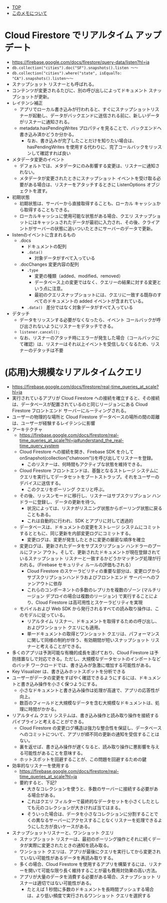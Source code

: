 - [TOP](./README.md)
- [このメモについて](../README.md)

# Cloud Firestore でリアルタイム アップデート
* https://firebase.google.com/docs/firestore/query-data/listen?hl=ja
* `db.collection("cities").doc("SF").snapshots().listen 〜〜`
* `db.collection("cities").where("state", isEqualTo: "CA").snapshots().listen〜〜`
* スナップショット リスナーとも呼ばれる。
* コンテンツが変更されるたびに、別の呼び出しによってドキュメント スナップショットが更新。
* レイテンシ補正
    * アプリでローカル書き込みが行われると、すぐにスナップショットリスナーが起動し、データがバックエンドに送信される前に、新しいデータがリスナーに通知される。
    * metadata.hasPendingWrites プロパティを見ることで、バックエンドへ書き込み済かどうか分かる。
        * なお、書き込みが完了したことだけを知りたい場合は、hasPendingWrites を使用する代わりに、完了コールバックをリッスンして確認すれば良い
* メタデータ変更のイベント
    * デフォルトでは、メタデータにのみ影響する変更は、リスナーに通知されない。
    * メタデータが変更されたときにスナップショット イベントを受け取る必要がある場合は、リスナーをアタッチするときに ListenOptions オブジェクトを渡す。
* 初期状態
    * 初期状態は、サーバーから直接取得することも、ローカル キャッシュから取得することもできる。
    * ローカルキャッシュに使用可能な状態がある場合、クエリ スナップショットにはキャッシュされたデータが最初に入力され、その後、クライアントがサーバーの状態に追いついたときにサーバーのデータで更新。
* listenのイベントに含まれるもの
    * .docs 
        * ドキュメントの配列
        * `.data()` 
            * 対象データがすべて入っている
    * .docChanges 変更内容の配列
        * `.type `
            * 変更の種類（added、modified、removed）
            * データベース上の変更ではなく、クエリーの結果に対する変更という点に注意。
            * 最初のクエリスナップショットには、クエリに一致する既存のすべてのドキュメントの added イベントが含まれている。
        * `.data() `
            差分ではなく対象データがすべて入っている
* デタッチ
    * データをリッスンする必要がなくなったら、イベント コールバックが呼び出されないようにリスナーをデタッチできる。
    * `listener.cancel();`
    * なお、リスナーのアタッチ時にエラーが発生した場合（コールバックにて確認）は、リスナーはそれ以上イベントを受信しなくなるため、リスナーのデタッチは不要

# (応用)大規模なリアルタイムクエリ
* https://firebase.google.com/docs/firestore/real-time_queries_at_scale?hl=ja
* 実行されているアプリが Cloud Firestore への接続を確立すると、その接続は、データベースが配置されているのと同じリージョンにある Cloud Firestore フロントエンド サーバーにルーティングされる。
* ユーザーの物理的な場所と Cloud Firestore データベースの場所の間の距離は、ユーザーが経験するレイテンシに影響
* アーキテクチャ
    * https://firebase.google.com/docs/firestore/real-time_queries_at_scale?hl=ja#understand_the_real-time_query_system
    * Cloud Firestore への接続を開き、Firebase SDK を介してonSnapshot(collection("chatroom"))を呼び出してリスナーを登録。
        * このリスナーは、何時間もアクティブな状態を維持できる。
    * Cloud Firestore フロントエンドは、基盤となるストレージ システムにクエリを実行してデータセットをブートストラップ。それをユーザーのデバイスに送信する。
        * このクエリをポーリング クエリと呼ぶ。
    * その後、リッスンモードに移行し、リスナーはサブスクリプション ハンドラーに登録し、データの更新を待つ。
        * 状況によっては、リスナがリスニング状態からポーリング状態に戻ることもある。
        * これは自動的に行われ、SDK とアプリに対して透過的
    * データベースは、ドキュメントの変更をストレージ システムにコミットするとともに、同じ更新を内部変更ログにコミットする。
        * 変更ログは、変更が発生したときに変更の厳密な順序を確立
    * 変更ログは、更新されたデータをサブスクリプション ハンドラーのプールにファン アウト。そして、更新されたドキュメントが現在登録されているスナップショット リスナーと一致するかどうかマッチング処理が行われる。（Firebase セキュリティ ルールの評価もされる）
        * Cloud Firestore のスケーラビリティの重要な部分は、変更ログからサブスクリプションハンドラおよびフロントエンド サーバーへのファンアウトに依存
        * これらのコンポーネントの多数のレプリカを複数のゾーン (マルチリージョン デプロイの場合は複数のリージョン) で実行することにより、Cloud Firestore は高可用性とスケーラビリティを実現
    * モバイルおよび Web SDK から発行されるすべての読み取り操作は、このモデルに従っている。
        * リアルタイム リスナー、ドキュメントを取得するための呼び出し、およびワンショット クエリにも適用。
        * 単一ドキュメントの取得とワンショット クエリは、パフォーマンスに関して同様の制約が伴う、有効期間が短いスナップショット リスナーと考え​​ることができる。
* 多くのアプリは予測可能な有機的成長を遂げており、Cloud Firestore は予防措置なしで対応できる。ただし、大規模なデータセットのインポートなどのバッチ ワークロードでは、書き込みが急激に増加する可能性がある。
* Key Visualizer は、書き込みホットスポットを分析できる
* ユーザーがデータの変更をすばやく確認できるようにするには、ドキュメントと書き込み操作を小さく保つようにする。
    * 小さなドキュメントと書き込み操作は処理が高速で、アプリの応答性が向上。
    * 数百のフィールドと大規模なデータを含む大規模なドキュメントは、処理に時間がかかる。
* リアルタイム クエリ システムは、書き込み操作と読み取り操作を接続するパイプラインと考えることができる。
    * Cloud Firestore の変更ログ構造は強力な整合性を保証し、データベースへのコミットについて、アプリが順不同の更新の通知を受信することはない。
    * 裏を返せば、書き込み操作が遅くなると、読み取り操作に悪影響を与える可能性があることを意味する。
    * ホットスポットを回避することが、この問題を回避するための鍵
* 効率的なリスナーを使用する
    * https://firebase.google.com/docs/firestore/real-time_queries_at_scale?hl=ja
    * 要約すると、下記?
        * 大きなコレクションを使うと、多数のサーバーに接続する必要がある場合がある。
        * これはクエリ フィルターで最終的なデータセットを小さくしたとしても元のコレクションが大きければ当てはまる。
        * そういった場合は、データを小さなコレクションに分割することでくの異なるサーバーにアクセスすることなくリスナーを処理できるようにした方が良いケースがある。
* スナップショットリスナーと、ワンショット クエリ
    * スナップショット リスナーは、最初のポーリング操作とそれに続くデータが実際に変更されたときの通知を読み取る。
    * ワンショット クエリは、アプリが最後にクエリを実行してから変更されていない可能性があるデータを再読み取りする。
    * 多くの場合、Cloud Firestore を使用するアプリを構築するには、リスナーを開いて可能な限り長く維持することが最も費用対効果の高い方法。
    * アプリが大量のデータを消費する必要がある場合、スナップショット リスナーは適切ではない可能性がある。
        * たとえば 1 秒間に多数のドキュメントを長時間プッシュする場合は、より低い頻度で実行されるワンショット クエリを選択する


